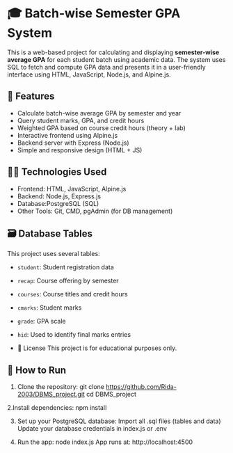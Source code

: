 # 🎓 Batch-wise Semester GPA System

This is a web-based project for calculating and displaying **semester-wise average GPA** for each student batch using academic data. The system uses SQL to fetch and compute GPA data and presents it in a user-friendly interface using HTML, JavaScript, Node.js, and Alpine.js.



## 📌 Features

- Calculate batch-wise average GPA by semester and year
- Query student marks, GPA, and credit hours
- Weighted GPA based on course credit hours (theory + lab)
- Interactive frontend using Alpine.js
- Backend server with Express (Node.js)
- Simple and responsive design (HTML + JS)



## 🧑‍💻 Technologies Used

- Frontend: HTML, JavaScript, Alpine.js  
- Backend: Node.js, Express.js  
- Database:PostgreSQL (SQL)  
- Other Tools: Git, CMD, pgAdmin (for DB management)



## 🗃️ Database Tables

This project uses several tables:
- `student`: Student registration data
- `recap`: Course offering by semester
- `courses`: Course titles and credit hours
- `cmarks`: Student marks
- `grade`: GPA scale
- `hid`: Used to identify final marks entries

- 📃 License
This project is for educational purposes only.

## 🚀 How to Run

 1. Clone the repository:
 git clone https://github.com/Rida-2003/DBMS_project.git
 cd DBMS_project

  2.Install dependencies:
  npm install

 3. Set up your PostgreSQL database:
 Import all .sql files (tables and data)
 Update your database credentials in index.js or .env

 4. Run the app:
 node index.js
 App runs at: http://localhost:4500










